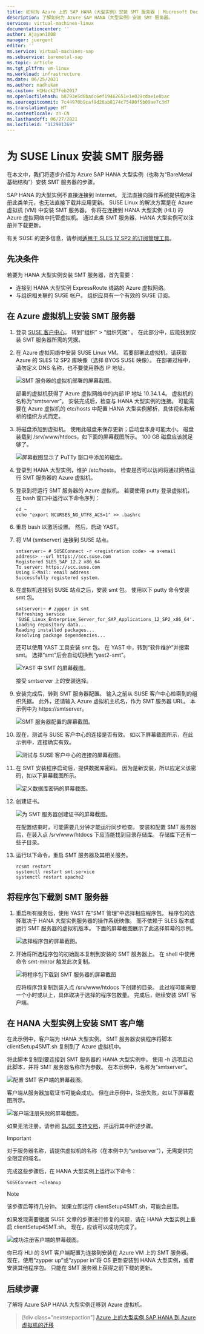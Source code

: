 ```yaml
---
title: 如何为 Azure 上的 SAP HANA（大型实例）安装 SMT 服务器 | Microsoft Docs
description: 了解如何为 Azure SAP HANA（大型实例）安装 SMT 服务器。
services: virtual-machines-linux
documentationcenter: ''
author: Ajayan1008
manager: juergent
editor: ''
ms.service: virtual-machines-sap
ms.subservice: baremetal-sap
ms.topic: article
ms.tgt_pltfrm: vm-linux
ms.workload: infrastructure
ms.date: 06/25/2021
ms.author: madhukan
ms.custom: H1Hack27Feb2017
ms.openlocfilehash: b8793e5d8badc6ef19462651e1e039cdae1e8bac
ms.sourcegitcommit: 7c44970b9caf9d26ab8174c75480f5b09ae7c3d7
ms.translationtype: HT
ms.contentlocale: zh-CN
ms.lasthandoff: 06/27/2021
ms.locfileid: "112981369"
---
```

# <a name="set-up-smt-server-for-suse-linux"></a>为 SUSE Linux 安装 SMT 服务器

在本文中，我们将逐步介绍为 Azure SAP HANA 大型实例（也称为“BareMetal 基础结构”）安装 SMT 服务器的步骤。

SAP HANA 的大型实例不直接连接到 Internet。 无法直接向操作系统提供程序注册此类单元，也无法直接下载并应用更新。 SUSE Linux 的解决方案是在 Azure 虚拟机 (VM) 中安装 SMT 服务器。 你将在连接到 HANA 大型实例 (HLI) 的 Azure 虚拟网络中托管虚拟机。 通过此类 SMT 服务器，HANA 大型实例可以注册并下载更新。 

有关 SUSE 的更多信息，请参阅[适用于 SLES 12 SP2 的订阅管理工具](https://www.suse.com/documentation/sles-12/pdfdoc/book_smt/book_smt.pdf)。 

## <a name="prerequisites"></a>先决条件

若要为 HANA 大型实例安装 SMT 服务器，首先需要：

- 连接到 HANA 大型实例 ExpressRoute 线路的 Azure 虚拟网络。
- 与组织相关联的 SUSE 帐户。 组织应具有一个有效的 SUSE 订阅。

## <a name="install-smt-server-on-an-azure-virtual-machine"></a>在 Azure 虚拟机上安装 SMT 服务器

1. 登录 [SUSE 客户中心](https://scc.suse.com/)。 转到“组织” > “组织凭据” 。 在此部分中，应能找到安装 SMT 服务器所需的凭据。

2. 在 Azure 虚拟网络中安装 SUSE Linux VM。 若要部署此虚拟机，请获取 Azure 的 SLES 12 SP2 库映像（选择 BYOS SUSE 映像）。 在部署过程中，请勿定义 DNS 名称，也不要使用静态 IP 地址。

    ![SMT 服务器的虚拟机部署的屏幕截图。](./media/hana-installation/image3_vm_deployment.png)

    部署的虚拟机获得了 Azure 虚拟网络中的内部 IP 地址 10.34.1.4。 虚拟机的名称为“smtserver”。 安装完成后，检查与 HANA 大型实例的连接。 可能需要在 Azure 虚拟机的 etc/hosts 中配置 HANA 大型实例解析，具体视名称解析的组织方式而定。 

3. 将磁盘添加到虚拟机。 使用此磁盘来保存更新；启动盘本身可能太小。 磁盘装载到 /srv/www/htdocs，如下面的屏幕截图所示。 100 GB 磁盘应该就足够了。

    ![屏幕截图显示了 PuTTy 窗口中添加的磁盘。](./media/hana-installation/image4_additional_disk_on_smtserver.PNG)

4. 登录到 HANA 大型实例，维护 /etc/hosts。 检查是否可以访问将通过网络运行 SMT 服务器的 Azure 虚拟机。

5. 登录到将运行 SMT 服务器的 Azure 虚拟机。 若要使用 putty 登录虚拟机，在 bash 窗口中运行以下命令序列：

    ```
    cd ~
    echo "export NCURSES_NO_UTF8_ACS=1" >> .bashrc
    ```

6. 重启 bash 以激活设置。 然后，启动 YAST。

7. 将 VM (smtserver) 连接到 SUSE 站点。

    ```
    smtserver:~ # SUSEConnect -r <registration code> -e s<email address> --url https://scc.suse.com
    Registered SLES_SAP 12.2 x86_64
    To server: https://scc.suse.com
    Using E-Mail: email address
    Successfully registered system.
    ```
    
8. 在虚拟机连接到 SUSE 站点之后，安装 smt 包。 使用以下 putty 命令安装 smt 包。

    ```
    smtserver:~ # zypper in smt
    Refreshing service 'SUSE_Linux_Enterprise_Server_for_SAP_Applications_12_SP2_x86_64'.
    Loading repository data...
    Reading installed packages...
    Resolving package dependencies...
    ```
    
    还可以使用 YAST 工具安装 smt 包。 在 YAST 中，转到“软件维护”并搜索 smt。 选择“smt”后会自动切换到“yast2-smt”。

    ![YAST 中 SMT 的屏幕截图。](./media/hana-installation/image5_smt_in_yast.PNG)

    接受 smtserver 上的安装选择。 


9. 安装完成后，转到 SMT 服务器配置。 输入之前从 SUSE 客户中心检索到的组织凭据。 此外，还请输入 Azure 虚拟机主机名，作为 SMT 服务器 URL。 本示例中为 https:\//smtserver。

    ![SMT 服务器配置的屏幕截图。](./media/hana-installation/image6_configuration_of_smtserver1.png)

10. 现在，测试与 SUSE 客户中心的连接是否有效。 如以下屏幕截图所示，在此示例中，连接确实有效。

    ![测试与 SUSE 客户中心的连接的屏幕截图。](./media/hana-installation/image7_test_connect.png)

11. 在 SMT 安装程序启动后，提供数据库密码。 因为是新安装，所以应定义该密码，如以下屏幕截图所示。

    ![定义数据库密码的屏幕截图。](./media/hana-installation/image8_define_db_passwd.PNG)

12. 创建证书。

    ![为 SMT 服务器创建证书的屏幕截图。](./media/hana-installation/image9_certificate_creation.PNG)

    在配置结束时，可能需要几分钟才能运行同步检查。 安装和配置 SMT 服务器后，在装入点 /srv/www/htdocs 下应当能找到目录存储库。 存储库下还有一些子目录。 

13. 运行以下命令，重启 SMT 服务器及其相关服务。

    ```
    rcsmt restart
    systemctl restart smt.service
    systemctl restart apache2
    ```

## <a name="download-packages-onto-the-smt-server"></a>将程序包下载到 SMT 服务器

1. 重启所有服务后，使用 YAST 在“SMT 管理”中选择相应程序包。 程序包的选择取决于 HANA 大型实例服务器的操作系统映像。 而不依赖于 SLES 版本或运行 SMT 服务器的虚拟机版本。 下面的屏幕截图展示了此选择屏幕的示例。

    ![选择程序包的屏幕截图。](./media/hana-installation/image10_select_packages.PNG)

2. 开始将所选程序包的初始副本复制到安装的 SMT 服务器上。 在 shell 中使用命令 smt-mirror 触发此次复制。

    ![将程序包下载到 SMT 服务器的屏幕截图](./media/hana-installation/image11_download_packages.PNG)

    应将程序包复制到装入点 /srv/www/htdocs 下创建的目录。 此过程可能需要一个小时或以上，具体取决于选择的程序包数量。 完成后，继续安装 SMT 客户端。 

## <a name="set-up-the-smt-client-on-hana-large-instances"></a>在 HANA 大型实例上安装 SMT 客户端

在此示例中，客户端为 HANA 大型实例。 SMT 服务器安装程序将脚本 clientSetup4SMT.sh 复制到了 Azure 虚拟机中。 

将此脚本复制到要连接到 SMT 服务器的 HANA 大型实例中。 使用 -h 选项启动此脚本，并将 SMT 服务器名称作为参数。 在本示例中，名称为“smtserver”。

![配置 SMT 客户端的屏幕截图。](./media/hana-installation/image12_configure_client.PNG)

客户端从服务器加载证书可能会成功。 但在此示例中，注册失败，如以下屏幕截图所示。

![客户端注册失败的屏幕截图。](./media/hana-installation/image13_registration_failed.PNG)

如果无法注册，请参阅 [SUSE 支持文档](https://www.suse.com/de-de/support/kb/doc/?id=7006024)，并运行其中所述步骤。

> [!IMPORTANT] 
> 对于服务器名称，请提供虚拟机的名称（在本例中为“smtserver”），无需提供完全限定的域名。 
    
完成这些步骤后，在 HANA 大型实例上运行以下命令：
    
```
SUSEConnect –cleanup
```

> [!Note] 
> 该步骤后等待几分钟。 如果立即运行 clientSetup4SMT.sh，可能会出错。

如果发现需要根据 SUSE 文章的步骤进行修复的问题，请在 HANA 大型实例上重启 clientSetup4SMT.sh。 现在，应该可以成功完成了。

![成功注册客户端的屏幕截图。](./media/hana-installation/image14_finish_client_config.PNG)

你已将 HLI 的 SMT 客户端配置为连接到安装在 Azure VM 上的 SMT 服务器。 现在，使用“zypper up”或“zypper in”将 OS 更新安装到 HANA 大型实例，或者安装其他程序包。 只能在 SMT 服务器上获得之前下载的更新。

## <a name="next-steps"></a>后续步骤
了解将 Azure SAP HANA 大型实例迁移到 Azure 虚拟机。

> [!div class="nextstepaction"]
> [Azure 上的大型实例 SAP HANA 到 Azure 虚拟机的迁移](hana-large-instance-virtual-machine-migration.md)
